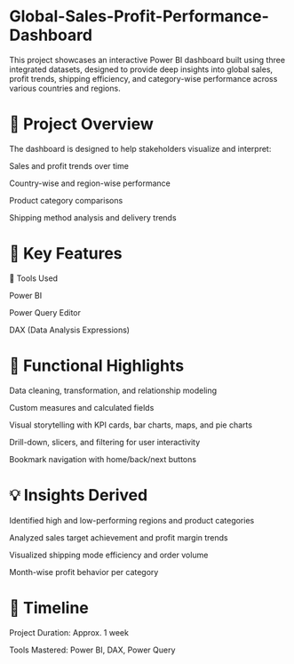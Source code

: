 # Global-Sales-Profit-Performance-Dashboard
This project showcases an interactive Power BI dashboard built using three integrated datasets, designed to provide deep insights into global sales, profit trends, shipping efficiency, and category-wise performance across various countries and regions.
# 🚀 Project Overview

The dashboard is designed to help stakeholders visualize and interpret:

Sales and profit trends over time

Country-wise and region-wise performance

Product category comparisons

Shipping method analysis and delivery trends

# 🧐 Key Features

📄 Tools Used

Power BI

Power Query Editor

DAX (Data Analysis Expressions)

# 💪 Functional Highlights

Data cleaning, transformation, and relationship modeling

Custom measures and calculated fields

Visual storytelling with KPI cards, bar charts, maps, and pie charts

Drill-down, slicers, and filtering for user interactivity

Bookmark navigation with home/back/next buttons

# 💡 Insights Derived

Identified high and low-performing regions and product categories

Analyzed sales target achievement and profit margin trends

Visualized shipping mode efficiency and order volume

Month-wise profit behavior per category

# 📆 Timeline

Project Duration: Approx. 1 week

Tools Mastered: Power BI, DAX, Power Query
